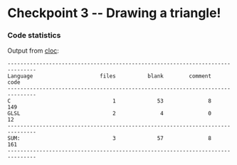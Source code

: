 # Checkpoint 3 -- Drawing a triangle!

### Code statistics

Output from [cloc](https://github.com/AlDanial/cloc):
```
-------------------------------------------------------------------------------
Language                     files          blank        comment           code
-------------------------------------------------------------------------------
C                                1             53              8            149
GLSL                             2              4              0             12
-------------------------------------------------------------------------------
SUM:                             3             57              8            161
-------------------------------------------------------------------------------
```